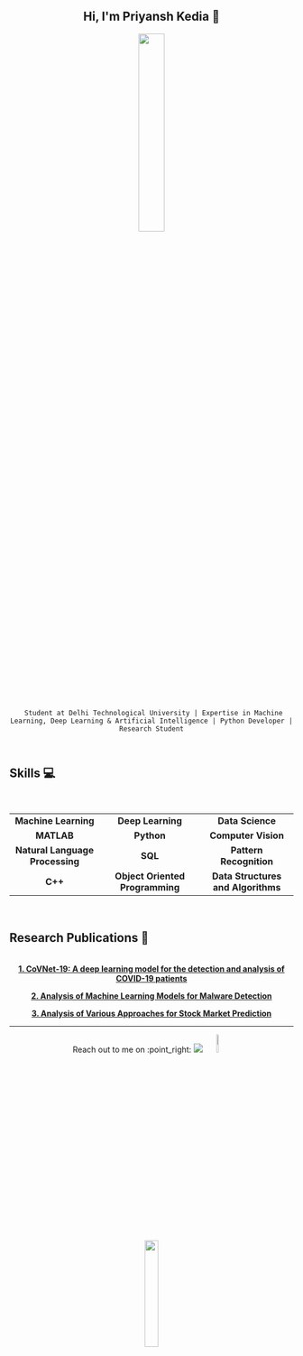 
<h2 align="center"> Hi, I'm Priyansh Kedia 👋 <br/> </h2> 

<p align="center"><img width = 30% src = Priyansh.jpg></p>


<p align="center"> <samp>
  
 <code>
 Student at Delhi Technological University | Expertise in Machine Learning, Deep Learning & Artificial Intelligence | Python Developer | Research Student
  
  </code>
  
  
## Skills :computer:


<center>
<br>
<table align="center">
<tbody align="center">
 <tr>
<td align="center" width="20%">
<span><b><center>Machine Learning</center></b></span> 
</td>

<td align="center" width="20%">
<span><b><center>Deep Learning</center></b></span> 
</td>

<td align="center" width="20%">
<span><b><center>Data Science</center></b></span> 
</td>
</tr>

<tr>
<td align="center" width="20%">
<span><b><center>MATLAB</center></b></span> 
</td>

<td align="center" width="20%">
<span><b><center>Python</center></b></span> 
</td>

<td align="center" width="20%">
<span><b><center>Computer Vision</center></b></span> 
</td>
</tr>

<tr>
<td align="center" width="20%">
<span><b><center>Natural Language Processing</center></b></span> 
</td>

<td align="center" width="20%">
<span><b><center>SQL</center></b></span> 
</td>



<td align="center" width="20%">
<span><b><center>Pattern Recognition</center></b></span>
</td>
</tr>

<tr>
<td align="center" width="20%">
<span><b><center>C++</center></b></span> 
</td>

<td align="center" width="20%">
<span><b><center>Object Oriented Programming</center></b></span> 
</td>

<td align="center" width="20%">
<span><b><center>Data Structures and Algorithms</center></b></span> 
</td>
</tr>

</tbody>
</table>
</br>
</center>

## Research Publications :page_facing_up:

<center>
<br>
<span><b><center><a href="https://www.sciencedirect.com/science/article/pii/S1568494621001071">1. CoVNet-19: A deep learning model for the detection and analysis of COVID-19 patients</a></center></b></span> 
  
<span><b><center><a href = "https://www.tandfonline.com/doi/abs/10.1080/09720529.2020.1721870">2. Analysis of Machine Learning Models for Malware Detection</a></center></b></span>

<span><b><center><a href = "https://www.tandfonline.com/doi/abs/10.1080/09720510.2020.1724627">3. Analysis of Various Approaches for Stock Market Prediction</a></center></b></span> 

_____________

<p align="center">
Reach out to me on :point_right:
<a href="https://www.linkedin.com/in/priyanshkedia/"><img src="https://img.shields.io/badge/linkedin-%230077B5.svg?&style=for-the-badge&logo=linkedin&logoColor=white"/></a>
<a href="mailto:priyanshkedia.dtu@gmail.com"><img width = 9% src="https://img.shields.io/badge/-Gmail-c14438?style=flat-square&logo=Gmail&logoColor=white&link=mailto:priyanshkedia.dtu@gmail.com"/></a>
  
<p align="center">
<a href="https://drive.google.com/file/d/1mDyNG0dc53amxkvidotnx4TO6ZrB8j4P/view"><img width = 22% src="https://img.shields.io/badge/Priyansh%20Kedia-Resume-blue"/></a>




